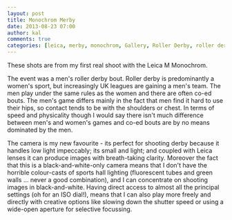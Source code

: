 ```yaml
---
layout: post
title: Monochrom Merby
date: 2013-08-23 07:00
author: kal
comments: true
categories: [leica, merby, monochrom, Gallery, Roller Derby, roller derby]
---
```

These shots are from my first real shoot with the Leica M Monochrom. 

The event was a men's roller derby bout. Roller derby is predominantly a women's sport, but increasingly UK leagues are gaining a men's team. The men play under the same rules as the women and there are often co-ed bouts. The men's game differs mainly in the fact that men find it hard to use their hips, so contact tends to be with the shoulders or chest. In terms of speed and physicality though I would say there isn't much difference between men's and women's games and co-ed bouts are by no means dominated by the men.

The camera is my new favourite - its perfect for shooting derby because it handles low light impeccably; its small and light; and coupled with Leica lenses it can produce images with breath-taking clarity. Moreover the fact that this is a black-and-white-only camera means that I don't have the horrible colour-casts of sports hall lighting (fluorescent tubes and green walls ... never a good combination), and I can concentrate on shooting images in black-and-white. Having direct access to almost all the principal settings (oh for an ISO dial!), means that I can also play more freely and directly with creative options like slowing down the shutter speed or using a wide-open aperture for selective focussing.
